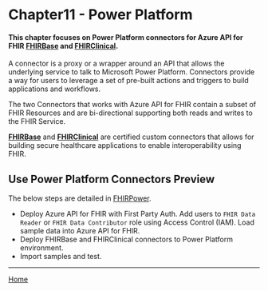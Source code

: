 # Chapter11 - Power Platform

#### This chapter focuses on Power Platform connectors for Azure API for FHIR [FHIRBase](https://docs.microsoft.com/en-us/connectors/fhirbase/) and [FHIRClinical](https://docs.microsoft.com/en-us/connectors/fhirclinical/). 

A connector is a proxy or a wrapper around an API that allows the underlying service to talk to Microsoft Power Platform. Connectors provide a way for users to leverage a set of pre-built actions and triggers to build applications and workflows.

The two Connectors that works with Azure API for FHIR contain a subset of FHIR Resources and are bi-directional supporting both reads and writes to the FHIR Service. 

**[FHIRBase](https://docs.microsoft.com/en-us/connectors/fhirbase/)** and **[FHIRClinical](
https://docs.microsoft.com/en-us/connectors/fhirclinical/)** are certified custom connectors that allows for building secure healthcare applications to enable interoperability using FHIR.


## Use Power Platform Connectors Preview

The below steps are detailed in [FHIRPower](https://github.com/microsoft/FHIRPower).

   * Deploy Azure API for FHIR with First Party Auth. Add users to `FHIR Data Reader` or `FHIR Data Contributor` role using Access Control (IAM). Load sample data into Azure API for FHIR.
   * Deploy FHIRBase and FHIRClinical connectors to Power Platform environment.
   * Import samples and test.

*** 

[Home](https://github.com/cyberuna/AI-Starter-Kit-OnFHIR)
